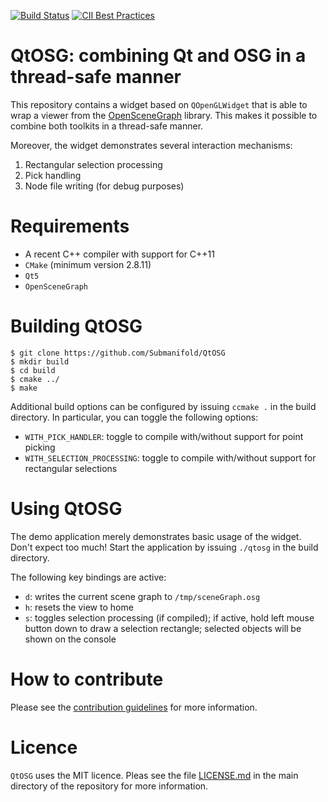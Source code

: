 [![Build Status](https://travis-ci.org/Submanifold/QtOSG.svg?branch=master)](https://travis-ci.org/Submanifold/QtOSG) [![CII Best Practices](https://bestpractices.coreinfrastructure.org/projects/1074/badge)](https://bestpractices.coreinfrastructure.org/projects/1074)

# QtOSG: combining Qt and OSG in a thread-safe manner

This repository contains a widget based on `QOpenGLWidget` that is able
to wrap a viewer from the [OpenSceneGraph](http://www.openscenegraph.org) library.
This makes it possible to combine both toolkits in a thread-safe manner.

Moreover, the widget demonstrates several interaction mechanisms:

1. Rectangular selection processing
2. Pick handling
3. Node file writing (for debug purposes)

# Requirements

* A recent C++ compiler with support for C++11
* `CMake` (minimum version 2.8.11)
* `Qt5`
* `OpenSceneGraph`

# Building QtOSG

    $ git clone https://github.com/Submanifold/QtOSG
    $ mkdir build
    $ cd build
    $ cmake ../
    $ make

Additional build options can be configured by issuing `ccmake .` in the
build directory. In particular, you can toggle the following options:

* `WITH_PICK_HANDLER`: toggle to compile with/without support for point
  picking
* `WITH_SELECTION_PROCESSING`: toggle to compile with/without support
  for rectangular selections

# Using QtOSG

The demo application merely demonstrates basic usage of the widget.
Don't expect too much! Start the application by issuing `./qtosg` in the
build directory.

The following key bindings are active:

* `d`: writes the current scene graph to `/tmp/sceneGraph.osg`
* `h`: resets the view to home 
* `s`: toggles selection processing (if compiled); if active, hold left
  mouse button down to draw a selection rectangle; selected objects will
  be shown on the console

# How to contribute

Please see the [contribution guidelines](CONTRIBUTING.md) for more
information.

# Licence

`QtOSG` uses the MIT licence. Pleas see the file
[LICENSE.md](LICENSE.md) in the main directory of the repository for
more information.
